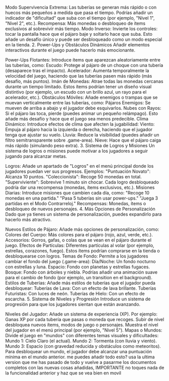 Modo Supervivencia Extrema:
Las tuberías se generan más rápido o con huecos más pequeños a medida que pasa el tiempo.
Podrías añadir un indicador de "dificultad" que suba con el tiempo (por ejemplo, "Nivel 1", "Nivel 2", etc.).
Recompensa: Más monedas o desbloqueo de ítems exclusivos al sobrevivir más tiempo.
Modo Inverso:
Invierte los controles: tocar la pantalla hace que el pájaro baje y soltarlo hace que suba.
Esto añade un desafío único y puede ser desbloqueado como un modo especial en la tienda.
2. Power-Ups y Obstáculos Dinámicos
Añadir elementos interactivos durante el juego puede hacerlo más emocionante.

Power-Ups Flotantes:
Introduce ítems que aparezcan aleatoriamente entre las tuberías, como:
Escudo: Protege al pájaro de un choque con una tubería (desaparece tras el impacto).
Acelerador: Aumenta temporalmente la velocidad del juego, haciendo que las tuberías pasen más rápido (más desafío, más puntos).
Imán de Monedas: Atrae todas las monedas cercanas durante un tiempo limitado.
Estos ítems podrían tener un diseño visual distintivo (por ejemplo, un escudo con un brillo azul, un rayo para el acelerador, etc.).
Obstáculos Móviles:
Añade enemigos o trampas que se muevan verticalmente entre las tuberías, como:
Pájaros Enemigos: Se mueven de arriba a abajo y el jugador debe esquivarlos.
Nubes con Rayos: Si el pájaro las toca, pierde (puedes animar un pequeño relámpago).
Esto añade más desafío y hace que el juego sea menos predecible.
Clima Dinámico:
Introduce efectos de clima que afecten la jugabilidad:
Viento: Empuja al pájaro hacia la izquierda o derecha, haciendo que el jugador tenga que ajustar su vuelo.
Lluvia: Reduce la visibilidad (puedes añadir un filtro semitransparente sobre .game-area).
Nieve: Hace que el pájaro caiga más rápido (simulando peso extra).
3. Sistema de Logros y Misiones
Un sistema de logros o misiones puede motivar a los jugadores a seguir jugando para alcanzar metas.

Logros:
Añade un apartado de "Logros" en el menú principal donde los jugadores puedan ver sus progresos. Ejemplos:
"Puntuación Novato": Alcanza 10 puntos.
"Coleccionista": Recoge 50 monedas en total.
"Superviviente": Sobrevive 1 minuto sin chocar.
Cada logro desbloqueado podría dar una recompensa (monedas, ítems exclusivos, etc.).
Misiones Diarias:
Introduce misiones que cambien cada día, como:
"Recoge 10 monedas en una partida."
"Pasa 5 tuberías sin usar power-ups."
"Juega 3 partidas en el Modo Contrarreloj."
Recompensas: Monedas, ítems o desbloqueo de nuevos personajes.
4. Más Opciones de Personalización
Dado que ya tienes un sistema de personalización, puedes expandirlo para hacerlo más atractivo.

Nuevos Estilos de Pájaro:
Añade más opciones de personalización, como:
Colores del Cuerpo: Más colores para el pájaro (rojo, azul, verde, etc.).
Accesorios: Gorros, gafas, o colas que se vean en el pájaro durante el juego.
Efectos de Partículas: Diferentes partículas al volar (por ejemplo, estrellas, corazones, fuego).
Estos ítems podrían comprarse en la tienda o desbloquearse con logros.
Temas de Fondo:
Permite a los jugadores cambiar el fondo del juego (.game-area):
Día/Noche: Un fondo nocturno con estrellas y luna.
Espacio: Fondo con planetas y estrellas fugaces.
Bosque: Fondo con árboles y niebla.
Podrías añadir una animación suave para el cambio de fondo (por ejemplo, un transition en el background).
Estilos de Tuberías:
Añade más estilos de tuberías que el jugador pueda desbloquear:
Tuberías de Lava: Con un efecto de lava brillante.
Tuberías Futuristas: Con luces de neón.
Tuberías de Hielo: Con un efecto de escarcha.
5. Sistema de Niveles y Progresión
Introduce un sistema de progresión para que los jugadores sientan que están avanzando.

Niveles del Jugador:
Añade un sistema de experiencia (XP). Por ejemplo:
Ganas XP por cada tubería que pasas o moneda que recoges.
Subir de nivel desbloquea nuevos ítems, modos de juego o personajes.
Muestra el nivel del jugador en el menú principal (por ejemplo, "Nivel 5").
Mapas o Mundos:
Divide el juego en "mundos" con diferentes temas visuales y dificultades:
Mundo 1: Cielo Claro (el actual).
Mundo 2: Tormenta (con lluvia y viento).
Mundo 3: Espacio (con gravedad reducida y obstáculos como meteoritos).
Para desbloquear un mundo, el jugador debe alcanzar una puntuación mínima en el mundo anterior. me puedes añadir todo esto? usa la ultima version que me has pasado de todo y vuelve a pasarme los documentos completos con las nuevas cosas añadidas, IMPORTANTE no toques nada de la funcionalidad anterior y haz que se vea bien en movil